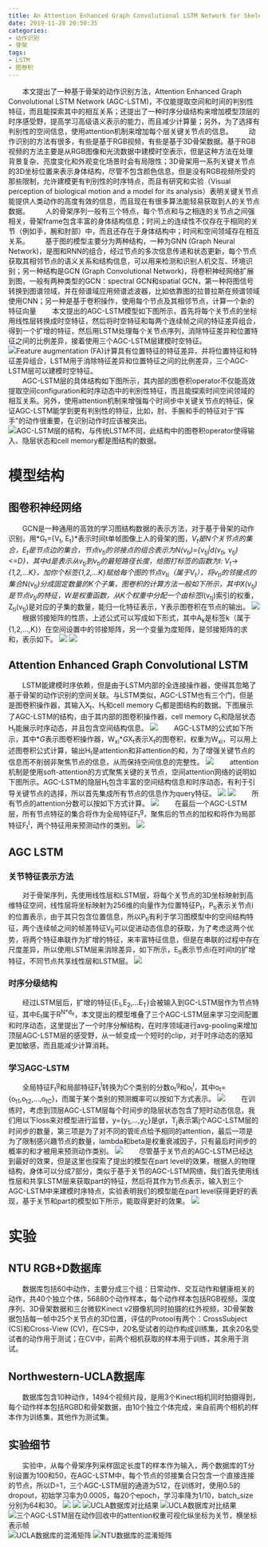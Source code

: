 ```yaml
---
title: An Attention Enhanced Graph Convolutional LSTM Network for Skeleton-Based Action Recognition (CVPR 2019)
date: 2019-11-28 20:50:35
categories: 
- 动作识别
- 骨架
tags:
- LSTM
- 图卷积
---
```

&emsp;&emsp;本文提出了一种基于骨架的动作识别方法，Attention Enhanced Graph Convolutional LSTM Network (AGC-LSTM)，不仅能提取空间和时间的判别性特征，而且能探索其中的相互关系；还提出了一种时序分级结构来增加模型顶层的时序感受野，提高学习高级语义表示的能力，而且减少计算量；另外，为了选择有判别性的空间信息，使用attention机制来增加每个层关键关节点的信息。
&emsp;&emsp;动作识别的方法有很多，有些是基于RGB视频，有些是基于3D骨架数据。基于RGB视频的方法主要是从RGB图像和光流数据中建模时空表示，但是这种方法在处理背景复杂、亮度变化和外观变化场景时会有局限性；3D骨架用一系列关键关节点的3D坐标位置来表示身体结构，尽管不包含颜色信息，但是没有RGB视频所受的那些限制，允许建模更有判别性的时序特点，而且有研究和实验（Visual perception of biological motion and a model for its analysis）表明关键关节点能提供人类动作的高度有效的信息，而且现在有很多算法能轻易获取到人的关节点数据。
&emsp;&emsp;人的骨架序列一般有三个特点，每个节点和与之相连的关节点之间强相关，骨架frame包含丰富的身体结构信息；时间上的连续性不仅存在于相同的关节（例如手，腕和肘部）中，而且还存在于身体结构中；时间和空间领域存在相互关系。
&emsp;&emsp;基于图的模型主要分为两种结构，一种为GNN (Graph Neural Network)，是图和RNN的组合，经过节点的多次信息传递和状态更新，每个节点获取其相邻节点的语义关系和结构信息，可以用来检测和识别人机交互、环境识别；另一种结构是GCN (Graph Convolutional Network)，将卷积神经网络扩展到图，一般有两种类型的GCN：spectral GCN和spatial GCN，第一种将图信号转换到图谱领域，并在频谱域应用频谱滤波器，比如依靠图的拉普拉斯在频谱领域使用CNN；另一种是基于卷积操作，使用每个节点及其相邻节点，计算一个新的特征向量
&emsp;&emsp;本文提出的AGC-LSTM模型如下图所示，首先将每个关节点的坐标用线性层转换成时空特征，然后将时空特征和每两个连续帧之间的特征差异组合，得到一个扩增的特征，然后用LSTM处理每个关节点序列，消除特征差异和位置特征之间的比例差异，接着使用三个AGC-LSTM层建模时空特征。
![](/images/AGC/fig_archi.png "Feature augmentation (FA)计算具有位置特征的特征差异，并将位置特征和特征差异组合，LSTM用于消除特征差异和位置特征之间的比例差异，三个AGC-LSTM层可以建模时空特征。")
&emsp;&emsp;AGC-LSTM层的具体结构如下图所示，其内部的图卷积operator不仅能高效提取空间configuration和时序动态中的判别性特征，而且能探索时间空间领域的相互关系。另外，使用attention机制来增强每个时间步中关键关节点的特征，保证AGC-LSTM能学到更有判别性的特征，比如，肘、手腕和手的特征对于“挥手”的动作很重要，在识别动作时应该被突出。
![](/images/AGC/fig_AGC.png "AGC-LSTM层的结构，与传统LSTM不同，此结构中的图卷积operator使得输入、隐层状态和cell memory都是图结构的数据。")
# 模型结构
## 图卷积神经网络
&emsp;&emsp;GCN是一种通用的高效的学习图结构数据的表示方法，对于基于骨架的动作识别，用*G<sub>t</sub>={V<sub>t</sub>, E<sub>t</sub>}*表示时间t单帧图像上人的骨架的图，*V<sub>t</sub>*是N个关节点的集合，*E<sub>t</sub>*是节点边的集合，节点v<sub>ti</sub>的邻接点的组合表示为N(v<sub>ti</sub>)={v<sub>tj</sub>|d(v<sub>ti</sub>, v<sub>tj</sub>)<=D}，其中d是表示从v<sub>tj</sub>到v<sub>ti</sub>的最短路径长度，给图打标签的函数为*l*: *V<sub>t</sub>*->{1,2,...K}，加你个标签{1,2,...K}赋给每个图的节点v<sub>ti</sub>（属于V<sub>t</sub>），将v<sub>ti</sub>的邻接点的集合N(v<sub>ti</sub>)分成固定数量的K个子集，图卷积的计算方法一般如下所示，其中X(v<sub>tj</sub>)是节点v<sub>tj</sub>的特征，W是权重函数，从K个权重中分配一个由标签*l*(v<sub>tj</sub>)索引的权重，Z<sub>ti</sub>(v<sub>tj</sub>)是对应的子集的数量，能归一化特征表示，Y表示图卷积在节点的输出。
![](/images/AGC/for_gc.png "")
&emsp;&emsp;根据邻接矩阵的性质，上述公式可以写成如下形式，其中A<sub>k</sub>是标签k（属于{1,2,...,K}）在空间设置中的邻接矩阵，另一个变量为度矩阵，是邻接矩阵的求和，表示如下。
![](/images/AGC/for_adj.png "")
![](/images/AGC/for_degree.png "")
## Attention Enhanced Graph Convolutional LSTM
&emsp;&emsp;LSTM能建模时序依赖，但是由于LSTM内部的全连接操作器，使得其忽略了基于骨架的动作识别的空间关联。与LSTM类似，AGC-LSTM也有三个门，但是是图卷积操作器，其输入X<sub>t</sub>、H<sub>t</sub>和cell memory C<sub>t</sub>都是图结构的数据。下图展示了AGC-LSTM的结构，由于其内部的图卷积操作器，cell memory C<sub>t</sub>和隐层状态H<sub>t</sub>能展示时序动态，并且包含空间结构信息。
![](/images/AGC/fig_AGC_LSTM.png "")
&emsp;&emsp;AGC-LSTM的公式如下所示，其中\**G*表示图卷积操作器，W<sub>xi</sub>\**G*X<sub>t</sub>表示X<sub>t</sub>的图卷积，权重为W<sub>xi</sub>，可以用上述图卷积公式计算，输出H<sub>t</sub>是attention和非attention的和，为了增强关键节点的信息而不削弱非聚焦节点的信息，从而保持空间信息的完整性。
![](/images/AGC/for_AGC.png "")
&emsp;&emsp;attention机制是使用soft-attention的方式聚焦关键的关节点，空间attention网络的说明如下图所示。AGC-LSTM的隐层H<sub>t</sub>包含丰富的空间结构信息和时序动态，有利于引导关键节点的选择，所以首先集成所有节点的信息作为query特征。
![](/images/AGC/fig_attn.png "")
![](/images/AGC/for_aggre.png "")
&emsp;&emsp;所有节点的attention分数可以按如下方式计算。
![](/images/AGC/for_attn_score.png "")
&emsp;&emsp;在最后一个AGC-LSTM层，所有节点特征的集合将作为全局特征F<sub>t</sub><sup>g</sup>，聚焦后的节点的加权和将作为局部特征F<sub>t</sub><sup>l</sup>，两个特征用来预测动作的类别。
![](/images/AGC/for_feature.png "")
## AGC LSTM
### 关节特征表示方法
&emsp;&emsp;对于骨架序列，先使用线性层和LSTM层，将每个关节点的3D坐标映射到高维特征空间，线性层将坐标映射为256维的向量作为位置特征P<sub>t</sub>，P<sub>ti</sub>表示关节点i的位置表示，由于其只包含位置信息，所以P<sub>ti</sub>有利于学习图模型中的空间结构特征，两个连续帧之间的帧差特征V<sub>ti</sub>可以促进动态信息的获取，为了考虑这两个优势，将两个特征串联作为扩增的特征，来丰富特征信息，但是在串联的过程中存在尺度差异，所以使用LSTM层来消除差异，如下所示，E<sub>ti</sub>表示节点i在时间t的扩增特征，不同节点共享线性层和LSTM层。
![](/images/AGC/for_scale.png "")
### 时序分级结构
&emsp;&emsp;经过LSTM层后，扩增的特征{E<sub>1</sub>,E<sub>2</sub>,...E<sub>T</sub>}会被输入到GC-LSTM层作为节点特征，其中E<sub>t</sub>属于R<sup>N\*d<sub>e</sub></sup>，本文提出的模型堆叠了三个AGC-LSTM层来学习空间配置和时序动态，这里提出了一个时序分解结构，在时序领域进行avg-pooling来增加顶层AGC-LSTM层的感受野，从一帧变成一个短时的clip，对于时序动态的感知更加敏感，而且能减少计算消耗。
### 学习AGC-LSTM
&emsp;&emsp;全局特征F<sub>t</sub><sup>g</sup>和局部特征F<sub>t</sub><sup>l</sup>转换为C个类别的分数o<sub>t</sub><sup>g</sup>和o<sub>t</sub><sup>l</sup>，其中o<sub>t</sub>={o<sub>t1</sub>,o<sub>t2</sub>,...,o<sub>tC</sub>}，而属于某个类别的预测概率可以按如下方式表示。
![](/images/AGC/for_pred.png "")
&emsp;&emsp;在训练时，考虑到顶层AGC-LSTM层每个时间步的隐层状态包含了短时动态信息，我们用以下loss来对模型进行监督，y={y<sub>1</sub>,...,y<sub>C</sub>}是gt，T<sub>j</sub>表示第j个AGC-LSTM层的时间步的数量，第三项是为了对不同的管IE点给予相同的attention，最后一项是为了限制感兴趣节点的数量，lambda和beta是权重衰减因子，只有最后时间步的概率的和才被用来预测动作类别。
![](/images/AGC/for_loss.png "")
&emsp;&emsp;尽管基于关节点的AGC-LSTM已经达到最好的效果，但是这里也探索了提出的模型在part level的效果，根据人的物理结构，身体可以分成7部分，类似于基于关节的AGC-LSTM网络，我们首先使用线性层和共享LSTM层来获取part的特征，然后将其作为节点表示，输入到三个AGC-LSTM中来建模时序特点，实验表明我们的模型能在part level获得更好的表现，基于关节和part的模型如下所示，能取得更好的效果。
![](/images/AGC/for_loss.png "")
# 实验
## NTU RGB+D数据库
&emsp;&emsp;数据库包括60中动作，主要分成三个组：日常动作、交互动作和健康相关的动作，共40个独立个体，56880个动作样本，每个动作样本包括RGB视频，深度序列、3D骨架数据和三台微软Kinect v2摄像机同时拍摄的红外视频，3D骨架数据包括每一帧中25个关节点的3D位置，评估的Protool有两个：CrossSubject (CS)和Cross-View (CV)，在CS中，20名受试者的动作构成训练集，其余20名受试者的动作用于测试；在CV中，前两个相机获取的样本用于训练，其余用于测试。
## Northwestern-UCLA数据库
&emsp;&emsp;数据库包含10种动作，1494个视频片段，是用3个Kinect相机同时拍摄得到，每个动作样本包括RGBD和骨架数据，由10个独立个体完成，来自前两个相机的样本作为训练集，其他作为测试集。
## 实验细节
&emsp;&emsp;实验中，从每个骨架序列采样固定长度T的样本作为输入，两个数据库的T分别设置为100和50，在AGC-LSTM中，每个节点的邻接集合只包含一个直接连接的节点，所以D=1，三个AGC-LSTM层的通道为512，在训练时，使用0.5的dropout，初始学习率为0.0005，每20个epoch，学习率降为1/10，batch_size分别为64和30。
![](/images/AGC/fig_NTU.png "")
![](/images/AGC/fig_NTU-1.png "")
![](/images/AGC/fig_UCLA.png "UCLA数据库对比结果")
![](/images/AGC/fig_UCLA-1.png "UCLA数据库对比结果")
![](/images/AGC/fig_vis_attn.png "三个AGC-LSTM层在动作回收中的attention权重可视化纵坐标为关节，横坐标表示帧")
![](/images/AGC/fig_con_UCLA.png "UCLA数据库的混淆矩阵")
![](/images/AGC/fig_con_NTU.png "NTU数据库的混淆矩阵")